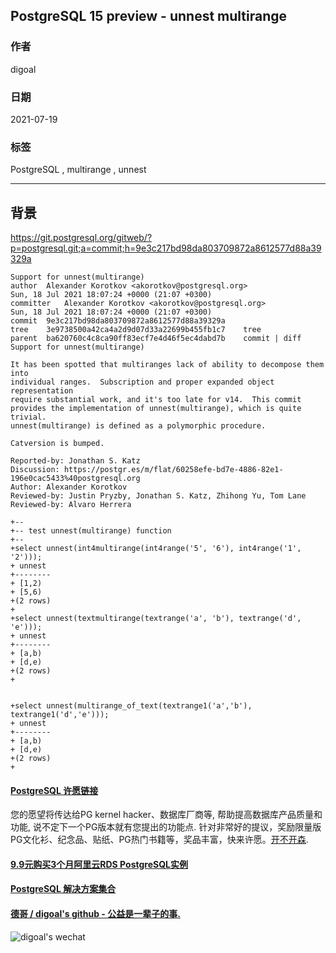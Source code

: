 ## PostgreSQL 15 preview - unnest multirange  
            
### 作者            
digoal            
            
### 日期            
2021-07-19           
            
### 标签            
PostgreSQL , multirange , unnest    
            
----            
            
## 背景   
  
https://git.postgresql.org/gitweb/?p=postgresql.git;a=commit;h=9e3c217bd98da803709872a8612577d88a39329a  
  
```  
Support for unnest(multirange)  
author	Alexander Korotkov <akorotkov@postgresql.org>	  
Sun, 18 Jul 2021 18:07:24 +0000 (21:07 +0300)  
committer	Alexander Korotkov <akorotkov@postgresql.org>	  
Sun, 18 Jul 2021 18:07:24 +0000 (21:07 +0300)  
commit	9e3c217bd98da803709872a8612577d88a39329a  
tree	3e9738500a42ca4a2d9d07d33a22699b455fb1c7	tree  
parent	ba620760c4c8ca90ff83ecf7e4d46f5ec4dabd7b	commit | diff  
Support for unnest(multirange)  
  
It has been spotted that multiranges lack of ability to decompose them into  
individual ranges.  Subscription and proper expanded object representation  
require substantial work, and it's too late for v14.  This commit  
provides the implementation of unnest(multirange), which is quite trivial.  
unnest(multirange) is defined as a polymorphic procedure.  
  
Catversion is bumped.  
  
Reported-by: Jonathan S. Katz  
Discussion: https://postgr.es/m/flat/60258efe-bd7e-4886-82e1-196e0cac5433%40postgresql.org  
Author: Alexander Korotkov  
Reviewed-by: Justin Pryzby, Jonathan S. Katz, Zhihong Yu, Tom Lane  
Reviewed-by: Alvaro Herrera  
```  
  
  
```  
+--  
+-- test unnest(multirange) function  
+--  
+select unnest(int4multirange(int4range('5', '6'), int4range('1', '2')));  
+ unnest   
+--------  
+ [1,2)  
+ [5,6)  
+(2 rows)  
+  
+select unnest(textmultirange(textrange('a', 'b'), textrange('d', 'e')));  
+ unnest   
+--------  
+ [a,b)  
+ [d,e)  
+(2 rows)  
+  
  
  
+select unnest(multirange_of_text(textrange1('a','b'), textrange1('d','e')));  
+ unnest   
+--------  
+ [a,b)  
+ [d,e)  
+(2 rows)  
+  
```  
  
  
#### [PostgreSQL 许愿链接](https://github.com/digoal/blog/issues/76 "269ac3d1c492e938c0191101c7238216")
您的愿望将传达给PG kernel hacker、数据库厂商等, 帮助提高数据库产品质量和功能, 说不定下一个PG版本就有您提出的功能点. 针对非常好的提议，奖励限量版PG文化衫、纪念品、贴纸、PG热门书籍等，奖品丰富，快来许愿。[开不开森](https://github.com/digoal/blog/issues/76 "269ac3d1c492e938c0191101c7238216").  
  
  
#### [9.9元购买3个月阿里云RDS PostgreSQL实例](https://www.aliyun.com/database/postgresqlactivity "57258f76c37864c6e6d23383d05714ea")
  
  
#### [PostgreSQL 解决方案集合](https://yq.aliyun.com/topic/118 "40cff096e9ed7122c512b35d8561d9c8")
  
  
#### [德哥 / digoal's github - 公益是一辈子的事.](https://github.com/digoal/blog/blob/master/README.md "22709685feb7cab07d30f30387f0a9ae")
  
  
![digoal's wechat](../pic/digoal_weixin.jpg "f7ad92eeba24523fd47a6e1a0e691b59")
  
